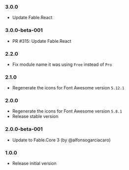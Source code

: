 ### 3.0.0

* Update Fable.React

### 3.0.0-beta-001

* PR #315: Update Fable.React

### 2.2.0

* Fix module name it was using `Free` instead of `Pro`

### 2.1.0

* Regenerate the icons for Font Awesome version `5.12.1`

### 2.0.0

* Regenerate the icons for Font Awesome version `5.8.1`
* Release stable version

### 2.0.0-beta-001

* Update to Fable.Core 3 (by @alfonsogarciacaro)

### 1.0.0

* Release initial version
